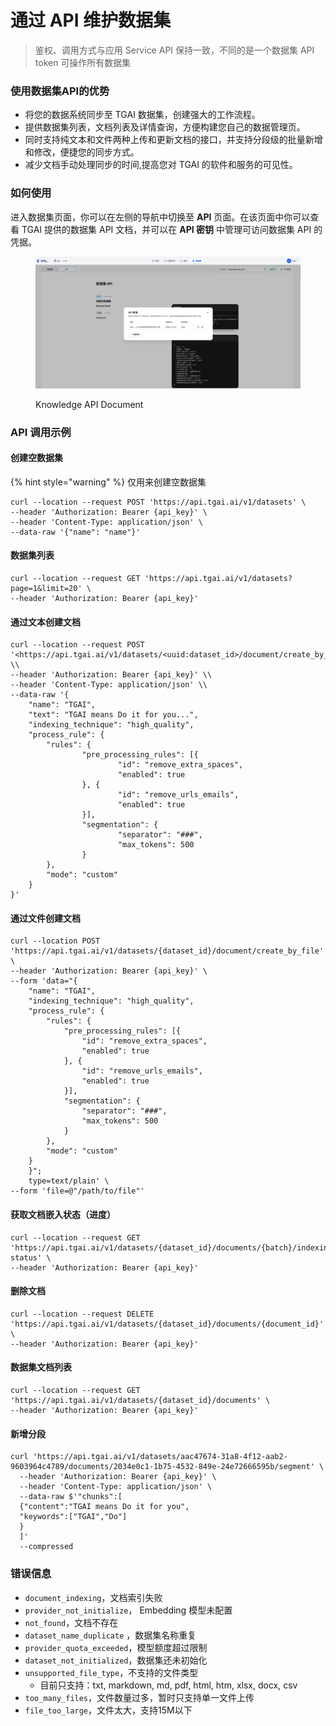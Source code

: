 # 通过 API 维护数据集

> 鉴权、调用方式与应用 Service API 保持一致，不同的是一个数据集 API token 可操作所有数据集

### 使用数据集API的优势

* 将您的数据系统同步至 TGAI 数据集，创建强大的工作流程。
* 提供数据集列表，文档列表及详情查询，方便构建您自己的数据管理页。
* 同时支持纯文本和文件两种上传和更新文档的接口，并支持分段级的批量新增和修改，便捷您的同步方式。
* 减少文档手动处理同步的时间,提高您对 TGAI 的软件和服务的可见性。

### 如何使用

进入数据集页面，你可以在左侧的导航中切换至 **API** 页面。在该页面中你可以查看 TGAI 提供的数据集 API 文档，并可以在 **API 密钥** 中管理可访问数据集 API 的凭据。

<figure><img src="../../.gitbook/assets/dataset-api-token.png" alt=""><figcaption><p>Knowledge API Document</p></figcaption></figure>

### API 调用示例

#### **创建空数据集**

{% hint style="warning" %}
仅用来创建空数据集


```
curl --location --request POST 'https://api.tgai.ai/v1/datasets' \
--header 'Authorization: Bearer {api_key}' \
--header 'Content-Type: application/json' \
--data-raw '{"name": "name"}'

```

#### **数据集列表**

```
curl --location --request GET 'https://api.tgai.ai/v1/datasets?page=1&limit=20' \
--header 'Authorization: Bearer {api_key}'

```

#### **通过文本创建文档**

```
curl --location --request POST '<https://api.tgai.ai/v1/datasets/<uuid:dataset_id>/document/create_by_text>' \\
--header 'Authorization: Bearer {api_key}' \\
--header 'Content-Type: application/json' \\
--data-raw '{
    "name": "TGAI",
    "text": "TGAI means Do it for you...",
    "indexing_technique": "high_quality",
    "process_rule": {
        "rules": {
                "pre_processing_rules": [{
                        "id": "remove_extra_spaces",
                        "enabled": true
                }, {
                        "id": "remove_urls_emails",
                        "enabled": true
                }],
                "segmentation": {
                        "separator": "###",
                        "max_tokens": 500
                }
        },
        "mode": "custom"
    }
}'

```

#### **通过文件创建文档**

```
curl --location POST 'https://api.tgai.ai/v1/datasets/{dataset_id}/document/create_by_file' \
--header 'Authorization: Bearer {api_key}' \
--form 'data="{
	"name": "TGAI",
	"indexing_technique": "high_quality",
	"process_rule": {
		"rules": {
			"pre_processing_rules": [{
				"id": "remove_extra_spaces",
				"enabled": true
			}, {
				"id": "remove_urls_emails",
				"enabled": true
			}],
			"segmentation": {
				"separator": "###",
				"max_tokens": 500
			}
		},
		"mode": "custom"
	}
    }";
    type=text/plain' \
--form 'file=@"/path/to/file"'

```

#### **获取文档嵌入状态（进度）**

```
curl --location --request GET 'https://api.tgai.ai/v1/datasets/{dataset_id}/documents/{batch}/indexing-status' \
--header 'Authorization: Bearer {api_key}'
```

#### **删除文档**

```
curl --location --request DELETE 'https://api.tgai.ai/v1/datasets/{dataset_id}/documents/{document_id}' \
--header 'Authorization: Bearer {api_key}'
```

#### **数据集文档列表**

```
curl --location --request GET 'https://api.tgai.ai/v1/datasets/{dataset_id}/documents' \
--header 'Authorization: Bearer {api_key}'

```

#### **新增分段**

```
curl 'https://api.tgai.ai/v1/datasets/aac47674-31a8-4f12-aab2-9603964c4789/documents/2034e0c1-1b75-4532-849e-24e72666595b/segment' \
  --header 'Authorization: Bearer {api_key}' \
  --header 'Content-Type: application/json' \
  --data-raw $'"chunks":[
  {"content":"TGAI means Do it for you",
  "keywords":["TGAI","Do"]
  }
  ]'
  --compressed

```

### 错误信息

* `document_indexing`，文档索引失败
* `provider_not_initialize`， Embedding 模型未配置
* `not_found`，文档不存在
* `dataset_name_duplicate` ，数据集名称重复
* `provider_quota_exceeded`，模型额度超过限制
* `dataset_not_initialized`，数据集还未初始化
* `unsupported_file_type`，不支持的文件类型
  * 目前只支持：txt, markdown, md, pdf, html, htm, xlsx, docx, csv
* `too_many_files`，文件数量过多，暂时只支持单一文件上传
* `file_too_large`，文件太大，支持15M以下
